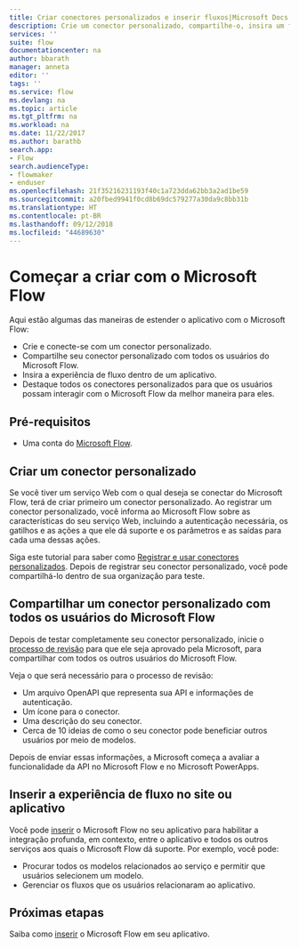 ```yaml
---
title: Criar conectores personalizados e inserir fluxos|Microsoft Docs
description: Crie um conector personalizado, compartilhe-o, insira um fluxo e faça muito mais.
services: ''
suite: flow
documentationcenter: na
author: bbarath
manager: anneta
editor: ''
tags: ''
ms.service: flow
ms.devlang: na
ms.topic: article
ms.tgt_pltfrm: na
ms.workload: na
ms.date: 11/22/2017
ms.author: barathb
search.app:
- Flow
search.audienceType:
- flowmaker
- enduser
ms.openlocfilehash: 21f35216231193f40c1a723dda62bb3a2ad1be59
ms.sourcegitcommit: a20fbed9941f0cd8b69dc579277a30da9c8bb31b
ms.translationtype: HT
ms.contentlocale: pt-BR
ms.lasthandoff: 09/12/2018
ms.locfileid: "44689630"
---
```

# <a name="start-to-build-with-microsoft-flow"></a>Começar a criar com o Microsoft Flow

Aqui estão algumas das maneiras de estender o aplicativo com o Microsoft Flow:

* Crie e conecte-se com um conector personalizado.
* Compartilhe seu conector personalizado com todos os usuários do Microsoft Flow.
* Insira a experiência de fluxo dentro de um aplicativo.
* Destaque todos os conectores personalizados para que os usuários possam interagir com o Microsoft Flow da melhor maneira para eles.

## <a name="prerequisites"></a>Pré-requisitos

* Uma conta do [Microsoft Flow](https://flow.microsoft.com).

## <a name="create-a-custom-connector"></a>Criar um conector personalizado

Se você tiver um serviço Web com o qual deseja se conectar do Microsoft Flow, terá de criar primeiro um conector personalizado. Ao registrar um conector personalizado, você informa ao Microsoft Flow sobre as características do seu serviço Web, incluindo a autenticação necessária, os gatilhos e as ações a que ele dá suporte e os parâmetros e as saídas para cada uma dessas ações.

Siga este tutorial para saber como [Registrar e usar conectores personalizados](https://powerapps.microsoft.com/tutorials/register-custom-api/). Depois de registrar seu conector personalizado, você pode compartilhá-lo dentro de sua organização para teste.

## <a name="share-a-custom-connector-with-all-microsoft-flow-users"></a>Compartilhar um conector personalizado com todos os usuários do Microsoft Flow

Depois de testar completamente seu conector personalizado, inicie o [processo de revisão](https://flow.microsoft.com/blog/calling-all-saas-apps-now-you-can-build-your-own-connector-for-flow-and-logic-apps/) para que ele seja aprovado pela Microsoft, para compartilhar com todos os outros usuários do Microsoft Flow.

Veja o que será necessário para o processo de revisão:

* Um arquivo OpenAPI que representa sua API e informações de autenticação.
* Um ícone para o conector.
* Uma descrição do seu conector.
* Cerca de 10 ideias de como o seu conector pode beneficiar outros usuários por meio de modelos.

Depois de enviar essas informações, a Microsoft começa a avaliar a funcionalidade da API no Microsoft Flow e no Microsoft PowerApps.

## <a name="embed-the-flow-experience-into-your-website-or-app"></a>Inserir a experiência de fluxo no site ou aplicativo

Você pode [inserir](developer/embed-flow-dev.md) o Microsoft Flow no seu aplicativo para habilitar a integração profunda, em contexto, entre o aplicativo e todos os outros serviços aos quais o Microsoft Flow dá suporte. Por exemplo, você pode:

* Procurar todos os modelos relacionados ao serviço e permitir que usuários selecionem um modelo.
* Gerenciar os fluxos que os usuários relacionaram ao aplicativo.

## <a name="next-steps"></a>Próximas etapas

Saiba como [inserir](developer/embed-flow-dev.md) o Microsoft Flow em seu aplicativo.
